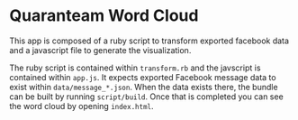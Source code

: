 # Quaranteam Word Cloud

This app is composed of a ruby script to transform exported facebook data and a javascript file to generate the visualization.

The ruby script is contained within `transform.rb` and the javscript is contained within `app.js`. It expects exported Facebook message data to exist within `data/message_*.json`. When the data exists there, the bundle can be built by running `script/build`. Once that is completed you can see the word cloud by opening `index.html`.
